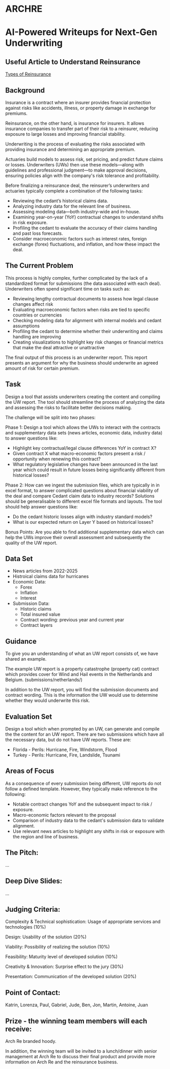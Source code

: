 # ARCHRE

# AI-Powered Writeups for Next-Gen Underwriting

## Useful Article to Understand Reinsurance
 
[Types of Reinsurance](https://www.munichre.com/content/dam/munichre/contentlounge/website-pieces/documents/NL-Non-Proportional_30-03-2023.pdf/_jcr_content/renditions/original./NL-Non-Proportional_30-03-2023.pdf)

## Background

Insurance is a contract where an insurer provides financial protection against risks like accidents, illness, or property damage in exchange for premiums.

Reinsurance, on the other hand, is insurance for insurers. It allows insurance companies to transfer part of their risk to a reinsurer, reducing exposure to large losses and improving financial stability.

Underwriting is the process of evaluating the risks associated with providing insurance and determining an appropriate premium.

Actuaries build models to assess risk, set pricing, and predict future claims or losses. Underwriters (UWs) then use these models—along with guidelines and professional judgment—to make approval decisions, ensuring policies align with the company's risk tolerance and profitability.

Before finalizing a reinsurance deal, the reinsurer’s underwriters and actuaries typically complete a combination of the following tasks:

- Reviewing the cedant’s historical claims data.
- Analyzing industry data for the relevant line of business.
- Assessing modeling data—both industry-wide and in-house.
- Examining year-on-year (YoY) contractual changes to understand shifts in risk exposure.
- Profiling the cedant to evaluate the accuracy of their claims handling and past loss forecasts.
- Consider macroeconomic factors such as interest rates, foreign exchange (forex) fluctuations, and inflation, and how these impact the deal.

## The Current Problem

This process is highly complex, further complicated by the lack of a standardized format for submissions (the data associated with each deal). Underwriters often spend significant time on tasks such as:

- Reviewing lengthy contractual documents to assess how legal clause changes affect risk
- Evaluating macroeconomic factors when risks are tied to specific countries or currencies
- Checking modeling data for alignment with internal models and cedant assumptions
- Profiling the cedant to determine whether their underwriting and claims handling are improving
- Creating visualizations to highlight key risk changes or financial metrics that make the deal attractive or unattractive

The final output of this process is an underwriter report. This report presents an argument for why the business should underwrite an agreed amount of risk for certain premium.

## Task

Design a tool that assists underwriters creating the content and compiling the UW report. The tool should streamline the process of analyzing the data and assessing the risks to facilitate better decisions making.

The challenge will be split into two phases:

Phase 1:
Design a tool which allows the UWs to interact with the contracts and supplementary data sets (news articles, economic data, industry data) to answer questions like:

- Highlight key contractual/legal clause differences YoY in contract X?
- Given contract X what macro-economic factors present a risk / opportunity when renewing this contract?
- What regulatory legislative changes have been announced in the last year which could result in future losses being significantly different from historical losses?

Phase 2:
How can we ingest the submission files, which are typically in in excel format, to answer complicated questions about financial viability of the deal and compare Cedant claim data to industry records? Solutions should be generalisable to different excel file formats and layouts. The tool should help answer questions like:

- Do the cedant historic losses align with industry standard models?
- What is our expected return on Layer Y based on historical losses?

Bonus Points:
Are you able to find additional supplementary data which can help the UWs improve their overall assessment and subsequently the quality of the UW report.

## Data Set

- News articles from 2022-2025
- Histroical claims data for hurricanes
- Economic Data:
  - Forex
  - Inflation
  - Interest
- Submission Data:
  - Historic claims
  - Total insured value
  - Contract wording: previous year and current year
  - Contract layers

## Guidance

To give you an understanding of what an UW report consists of, we have shared an example.

The example UW report is a property catastrophe (property cat) contract which provides cover for Wind and Hail events in the Netherlands and Belgium. (submissions/netherlands/)

In addition to the UW report, you will find the submission documents and contract wording. This is the information the UW would use to determine whether they would underwrite this risk.

## Evaluation Set

Design a tool which when prompted by an UW, can generate and compile the the content for an UW report. There are two submissions which have all the necessary data, but do not have UW reports. These are:

- Florida - Perils: Hurricane, Fire, Windstorm, Flood
- Turkey - Perils: Hurricane, Fire, Landslide, Tsunami

## Areas of Focus

As a consequence of every submission being different, UW reports do not follow a defined template. However, they typically make reference to the following:

- Notable contract changes YoY and the subsequent impact to risk / exposure.
- Macro-economic factors relevant to the proposal
- Comparison of industry data to the cedant's submission data to validate alignment.
- Use relevant news articles to highlight any shifts in risk or exposure with the region and line of business.

## The Pitch:

...

## Deep Dive Slides:

...

## Judging Criteria:

Complexity & Technical sophistication: Usage of appropriate services and technologies (10%)

Design: Usability of the solution (20%)

Viability: Possibility of realizing the solution (10%)

Feasibility: Maturity level of developed solution (10%)

Creativity & Innovation: Surprise effect to the jury (30%)

Presentation: Communication of the developed solution (20%)

## Point of Contact:

Katrin, Lorenza, Paul, Gabriel, Jude, Ben, Jon, Martin, Antoine, Juan

## Prize - the winning team members will each receive:

Arch Re branded hoody.

In addition, the winning team will be invited to a lunch/dinner with senior management at Arch Re to discuss their final product and provide more information on Arch Re and the reinsurance business.
